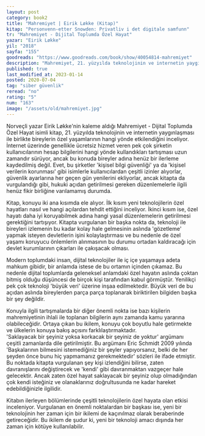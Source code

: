 ```yaml
---
layout: post
category: book2
title: "Mahremiyet | Eirik Løkke (Kitap)"
kitap: "Personvenn-etter Snowden: Privatliv i det digitale samfunn"
tr: "Mahremiyet - Dijital Toplumda Özel Hayat"
yazar: "Eirik Løkke"
yil: "2018"
sayfa: "155"
goodreads: "https://www.goodreads.com/book/show/40054814-mahremiyet"
description: "Mahremiyet, 21. yüzyılda teknolojinin ve internetin yaygınlaşması ile birlikte bireylerin özel yaşamlarının hangi yönde etkilendiğini inceliyor."
published: true
last_modified_at: 2023-01-14
posted: 2020-07-04
tag: "siber güvenlik"
reread: "no"
rating: "5"
num: "163"
image: "/assets/old/mahremiyet.jpg"
---
```


Norveçli yazar Eirik Løkke'nin kaleme aldığı Mahremiyet - Dijital Toplumda Özel Hayat isimli kitap, 21. yüzyılda teknolojinin ve internetin yaygınlaşması ile birlikte bireylerin özel yaşamlarının hangi yönde etkilendiğini inceliyor. İnternet üzerinde genellikle ücretsiz hizmet veren pek çok şirketin kullanıcılarının hesap bilgilerini hangi yönde kullandıkları tartışması uzun zamandır sürüyor, ancak bu konuda bireyler adına henüz bir ilerleme kaydedilmiş değil. Evet, bu şirketler 'kişisel bilgi güvenliği' ya da 'kişisel verilerin korunması' gibi isimlerle kullanıcılardan çeşitli izinler alıyorlar, güvenlik ayarlarına her geçen gün yenilerini ekliyorlar, ancak kitapta da vurgulandığı gibi, hukuki açıdan getirilmesi gereken düzenlemelerle ilgili henüz fikir birliğine varılamamış durumda.

Kitap, konuyu iki ana kısımda ele alıyor. İlk kısım yeni teknolojilerin özel hayatları nasıl ve hangi açılardan tehdit ettiğini inceliyor. İkinci kısım ise, özel hayatı daha iyi koruyabilmek adına hangi yasal düzenlemelerin getirilmesi gerektiğini tartışıyor. Kitapta vurgulanan bir başka nokta da, teknoloji ile bireyleri izlemenin bu kadar kolay hale gelmesinin aslında 'gözetleme' yapmak isteyen devletlerin işini kolaylaştırması ve bu nedenle de özel yaşamı koruyucu önlemlerin alınmasının bu durumu ortadan kaldıracağı için devlet kurumlarının çıkarları ile çakışacak olması.

Modern toplumdaki insan, dijital teknolojiler ile iç içe yaşamaya adeta mahkum gibidir, bir anlamda istese de bu ortamın içinden çıkamaz. Bu nedenle dijital toplumlarda geleneksel anlamdaki özel hayatın aslında çoktan bitmiş olduğu düşüncesi de birçok kişi tarafından kabul görmüştür. Yenilikçi pek çok teknoloji 'büyük veri' üzerine inşaa edilmektedir. Büyük veri de bu açıdan aslında bireylerden parça parça toplanarak biriktirilen bilgiden başka bir şey değildir.

Konuyla ilgili tartışmalarda bir diğer önemli nokta ise bazı kişilerin mahremiyetinin ihlali ile toplanan bilgilerin aynı zamanda kamu yararına olabileceğidir. Ortaya çıkan bu ikilem, konuyu çok boyutlu hale getirmekte ve ülkelerin konuya bakış açısını farklılaştırmaktadır.  
'Saklayacak bir şeyiniz yoksa korkacak bir şeyiniz de yoktur' argümanı çeşitli zamanlarda dile getirilmiştir. Bu argümanı Eric Schmidt 2009 yılında 'Başkalarının bilmesini istemediğiniz bir şeyler yapıyorsanız, belki de her şeyden önce bunu hiç yapmamanız gerekmektedir' sözleri ile ifade etmiştir. Bu noktada kitapta vurgulanan şey kişi izlendiğini bilirse, zaten davranışlarını değiştirecek ve 'kendi' gibi davranmaktan vazgeçer hale gelecektir. Ancak zaten özel hayat saklayacak bir şeyiniz olup olmadığından çok kendi isteğiniz ve olanaklarınız doğrultusunda ne kadar hareket edebildiğinizle ilgilidir.

Kitabın ilerleyen bölümlerinde çeşitli teknolojilerin özel hayata olan etkisi inceleniyor. Vurgulanan en önemli noktalardan bir başkası ise, yeni bir teknolojinin her zaman için bir ikilemi de kaçınılmaz olarak beraberinde getireceğidir. Bu ikilem de şudur ki, yeni bir teknoloji amacı dışında her zaman için kötüye kullanılabilir.

